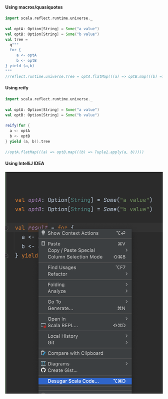 #### Using macros/quasiquotes
```scala
import scala.reflect.runtime.universe._

val optA: Option[String] = Some("a value")
val optB: Option[String] = Some("b value")
val tree =
  q"""
  for {
     a <- optA
     b <- optB
} yield (a,b)
"""
//reflect.runtime.universe.Tree = optA.flatMap(((a) => optB.map(((b) => scala.Tuple2(a, b)))))
```

#### Using reify

```scala
import scala.reflect.runtime.universe._

val optA: Option[String] = Some("a value")
val optB: Option[String] = Some("b value")

reify(for {
  a <- optA
  b <- optB
} yield (a, b)).tree

//optA.flatMap(((a) => optB.map(((b) => Tuple2.apply(a, b)))))
```

#### Using IntelliJ IDEA

![](../img/for-comprehension.png "Scala For-comprehension")